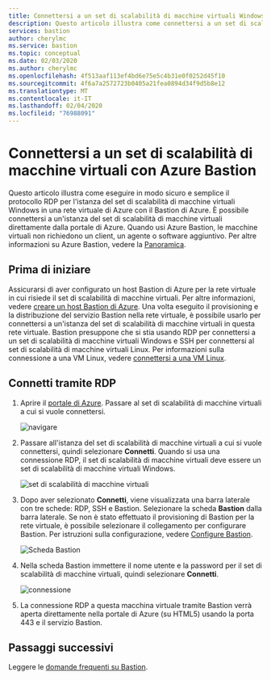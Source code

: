 ```yaml
---
title: Connettersi a un set di scalabilità di macchine virtuali Windows con Azure Bastion | Microsoft Docs
description: Questo articolo illustra come connettersi a un set di scalabilità di macchine virtuali di Azure con Azure Bastion.
services: bastion
author: cherylmc
ms.service: bastion
ms.topic: conceptual
ms.date: 02/03/2020
ms.author: cherylmc
ms.openlocfilehash: 4f513aaf113ef4bd6e75e5c4b31e0f0252d45f10
ms.sourcegitcommit: 4f6a7a2572723b0405a21fea0894d34f9d5b8e12
ms.translationtype: MT
ms.contentlocale: it-IT
ms.lasthandoff: 02/04/2020
ms.locfileid: "76988091"
---
```

# <a name="connect-to-a-virtual-machine-scale-set-using-azure-bastion"></a>Connettersi a un set di scalabilità di macchine virtuali con Azure Bastion

Questo articolo illustra come eseguire in modo sicuro e semplice il protocollo RDP per l'istanza del set di scalabilità di macchine virtuali Windows in una rete virtuale di Azure con il Bastion di Azure. È possibile connettersi a un'istanza del set di scalabilità di macchine virtuali direttamente dalla portale di Azure. Quando usi Azure Bastion, le macchine virtuali non richiedono un client, un agente o software aggiuntivo. Per altre informazioni su Azure Bastion, vedere la [Panoramica](bastion-overview.md).

## <a name="before-you-begin"></a>Prima di iniziare

Assicurarsi di aver configurato un host Bastion di Azure per la rete virtuale in cui risiede il set di scalabilità di macchine virtuali. Per altre informazioni, vedere [creare un host Bastion di Azure](bastion-create-host-portal.md). Una volta eseguito il provisioning e la distribuzione del servizio Bastion nella rete virtuale, è possibile usarlo per connettersi a un'istanza del set di scalabilità di macchine virtuali in questa rete virtuale. Bastion presuppone che si stia usando RDP per connettersi a un set di scalabilità di macchine virtuali Windows e SSH per connettersi al set di scalabilità di macchine virtuali Linux. Per informazioni sulla connessione a una VM Linux, vedere [connettersi a una VM Linux](bastion-connect-vm-ssh.md).

## <a name="rdp"></a>Connetti tramite RDP

1. Aprire il [portale di Azure](https://portal.azure.com). Passare al set di scalabilità di macchine virtuali a cui si vuole connettersi.

   ![navigare](./media/bastion-connect-vm-scale-set/1.png)
2. Passare all'istanza del set di scalabilità di macchine virtuali a cui si vuole connettersi, quindi selezionare **Connetti**. Quando si usa una connessione RDP, il set di scalabilità di macchine virtuali deve essere un set di scalabilità di macchine virtuali Windows.

   ![set di scalabilità di macchine virtuali](./media/bastion-connect-vm-scale-set/2.png)
3. Dopo aver selezionato **Connetti**, viene visualizzata una barra laterale con tre schede: RDP, SSH e Bastion. Selezionare la scheda **Bastion** dalla barra laterale. Se non è stato effettuato il provisioning di Bastion per la rete virtuale, è possibile selezionare il collegamento per configurare Bastion. Per istruzioni sulla configurazione, vedere [Configure Bastion](bastion-create-host-portal.md).

   ![Scheda Bastion](./media/bastion-connect-vm-scale-set/3.png)
4. Nella scheda Bastion immettere il nome utente e la password per il set di scalabilità di macchine virtuali, quindi selezionare **Connetti**.

   ![connessione](./media/bastion-connect-vm-scale-set/4.png)
5. La connessione RDP a questa macchina virtuale tramite Bastion verrà aperta direttamente nella portale di Azure (su HTML5) usando la porta 443 e il servizio Bastion.

## <a name="next-steps"></a>Passaggi successivi

Leggere le [domande frequenti su Bastion](bastion-faq.md).